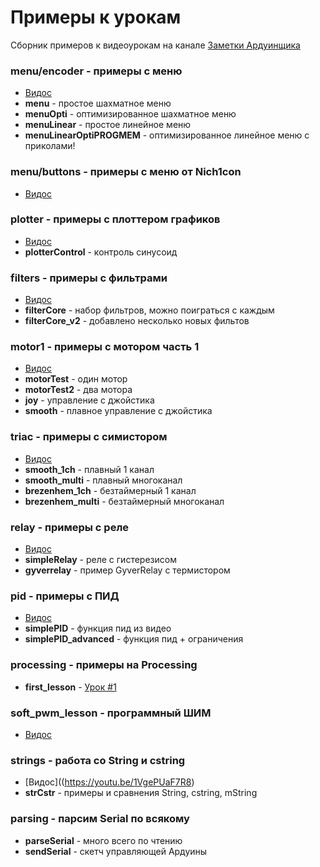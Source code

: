 # Примеры к урокам
Сборник примеров к видеоурокам на канале [Заметки Ардуинщика](https://www.youtube.com/channel/UC4axiS76D784-ofoTdo5zOA/videos)

### menu/encoder - примеры с меню
+ [Видос](https://www.youtube.com/watch?v=81HO2n6urjc)
+ **menu** - простое шахматное меню
+ **menuOpti** - оптимизированное шахматное меню
+ **menuLinear** - простое линейное меню
+ **menuLinearOptiPROGMEM** - оптимизированное линейное меню с приколами!

### menu/buttons - примеры с меню от Nich1con
+ [Видос](https://www.youtube.com/watch?v=N0s2Qmrsu4A)

### plotter - примеры с плоттером графиков
+ [Видос](https://www.youtube.com/watch?v=AybdnoNuiXE)
+ **plotterControl** - контроль синусоид

### filters - примеры с фильтрами
+ [Видос](https://www.youtube.com/watch?v=R6yvl90TiI8)
+ **filterCore** - набор фильтров, можно поиграться с каждым
+ **filterCore_v2** - добавлено несколько новых фильтов

### motor1 - примеры с мотором часть 1
+ [Видос](https://youtu.be/tJYDV3FFCWQ)
+ **motorTest** - один мотор
+ **motorTest2** - два мотора
+ **joy** - управление с джойстика
+ **smooth** - плавное управление с джойстика

### triac - примеры с симистором
+ [Видос](https://youtu.be/dn1U4CFjmC4)
+ **smooth_1ch** - плавный 1 канал
+ **smooth_multi** - плавный многоканал
+ **brezenhem_1ch** - безтаймерный 1 канал
+ **brezenhem_multi** - безтаймерный многоканал

### relay - примеры с реле
+ [Видос](https://youtu.be/k2kRkYB9n2c)
+ **simpleRelay** - реле с гистерезисом
+ **gyverrelay** - пример GyverRelay с термистором

### pid - примеры с ПИД
+ [Видос](https://youtu.be/rIbWnB26dp0)
+ **simplePID** - функция пид из видео
+ **simplePID_advanced** - функция пид + ограничения

### processing - примеры на Processing
+ **first_lesson** - [Урок #1](https://youtu.be/2fs1tuUUJRM) 

### soft_pwm_lesson - программный ШИМ
+ [Видос](https://youtu.be/UvxOwSfa3Zg) 

### strings - работа со String и cstring
+ [Видос]((https://youtu.be/1VgePUaF7R8)
+ **strCstr** - примеры и сравнения String, cstring, mString

### parsing - парсим Serial по всякому
+ **parseSerial** - много всего по чтению
+ **sendSerial** - скетч управляющей Ардуины